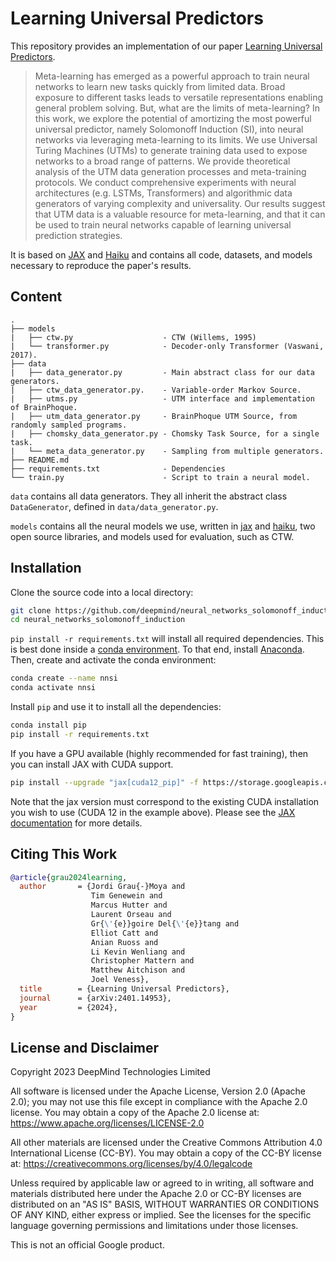 # Learning Universal Predictors

This repository provides an implementation of our paper [Learning Universal Predictors](https://arxiv.org/abs/2401.14953).

> Meta-learning has emerged as a powerful approach to train neural networks to learn new tasks quickly from limited data.
Broad exposure to different tasks leads to versatile representations enabling general problem solving.
But, what are the limits of meta-learning?
In this work, we explore the potential of amortizing the most powerful universal predictor, namely Solomonoff Induction (SI), into neural networks via leveraging meta-learning to its limits.
We use Universal Turing Machines (UTMs) to generate training data used to expose networks to a broad range of patterns.
We provide theoretical analysis of the UTM data generation processes and meta-training protocols.
We conduct comprehensive experiments with neural architectures (e.g. LSTMs, Transformers) and algorithmic data generators of varying complexity and universality.
Our results suggest that UTM data is a valuable resource for meta-learning, and that it can be used to train neural networks capable of learning universal prediction strategies.

It is based on [JAX](https://jax.readthedocs.io) and [Haiku](https://dm-haiku.readthedocs.io) and contains all code, datasets, and models necessary to reproduce the paper's results.


## Content

```
.
├── models
|   ├── ctw.py                    - CTW (Willems, 1995)
|   └── transformer.py            - Decoder-only Transformer (Vaswani, 2017).
├── data
|   ├── data_generator.py         - Main abstract class for our data generators.
|   ├── ctw_data_generator.py.    - Variable-order Markov Source.
|   ├── utms.py                   - UTM interface and implementation of BrainPhoque.
|   ├── utm_data_generator.py     - BrainPhoque UTM Source, from randomly sampled programs.
|   ├── chomsky_data_generator.py - Chomsky Task Source, for a single task.
|   └── meta_data_generator.py    - Sampling from multiple generators.
├── README.md
├── requirements.txt              - Dependencies
└── train.py                      - Script to train a neural model.
```

`data` contains all data generators. They all inherit the abstract class `DataGenerator`, defined in `data/data_generator.py`.

`models` contains all the neural models we use, written in [jax](https://github.com/google/jax) and [haiku](https://github.com/deepmind/dm-haiku), two open source libraries, and models used for evaluation,
such as CTW.


## Installation

Clone the source code into a local directory:
```bash
git clone https://github.com/deepmind/neural_networks_solomonoff_induction.git
cd neural_networks_solomonoff_induction
```

`pip install -r requirements.txt` will install all required dependencies.
This is best done inside a [conda environment](https://www.anaconda.com/).
To that end, install [Anaconda](https://www.anaconda.com/download#downloads).
Then, create and activate the conda environment:
```bash
conda create --name nnsi
conda activate nnsi
```

Install `pip` and use it to install all the dependencies:
```bash
conda install pip
pip install -r requirements.txt
```

If you have a GPU available (highly recommended for fast training), then you can install JAX with CUDA support.
```bash
pip install --upgrade "jax[cuda12_pip]" -f https://storage.googleapis.com/jax-releases/jax_cuda_releases.html
```
Note that the jax version must correspond to the existing CUDA installation you wish to use (CUDA 12 in the example above).
Please see the [JAX documentation](https://github.com/google/jax#installation) for more details.


## Citing This Work

```bibtex
@article{grau2024learning,
  author       = {Jordi Grau{-}Moya and
                  Tim Genewein and
                  Marcus Hutter and
                  Laurent Orseau and
                  Gr{\'{e}}goire Del{\'{e}}tang and
                  Elliot Catt and
                  Anian Ruoss and
                  Li Kevin Wenliang and
                  Christopher Mattern and
                  Matthew Aitchison and
                  Joel Veness},
  title        = {Learning Universal Predictors},
  journal      = {arXiv:2401.14953},
  year         = {2024},
}
```


## License and Disclaimer

Copyright 2023 DeepMind Technologies Limited

All software is licensed under the Apache License, Version 2.0 (Apache 2.0);
you may not use this file except in compliance with the Apache 2.0 license.
You may obtain a copy of the Apache 2.0 license at:
https://www.apache.org/licenses/LICENSE-2.0

All other materials are licensed under the Creative Commons Attribution 4.0
International License (CC-BY). You may obtain a copy of the CC-BY license at:
https://creativecommons.org/licenses/by/4.0/legalcode

Unless required by applicable law or agreed to in writing, all software and
materials distributed here under the Apache 2.0 or CC-BY licenses are
distributed on an "AS IS" BASIS, WITHOUT WARRANTIES OR CONDITIONS OF ANY KIND,
either express or implied. See the licenses for the specific language governing
permissions and limitations under those licenses.

This is not an official Google product.
